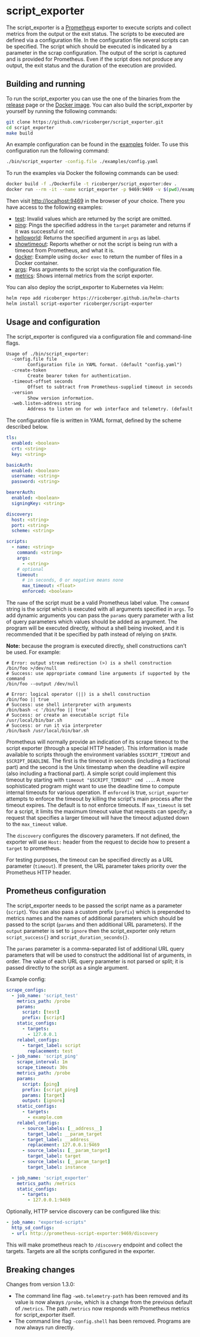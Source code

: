 # script_exporter

The script_exporter is a [Prometheus](https://prometheus.io) exporter to execute scripts and collect metrics from the output or the exit status. The scripts to be executed are defined via a configuration file. In the configuration file several scripts can be specified. The script which should be executed is indicated by a parameter in the scrap configuration. The output of the script is captured and is provided for Prometheus. Even if the script does not produce any output, the exit status and the duration of the execution are provided.

## Building and running

To run the script_exporter you can use the one of the binaries from the [release](https://github.com/ricoberger/script_exporter/releases) page or the [Docker image](https://hub.docker.com/r/ricoberger/script_exporter). You can also build the script_exporter by yourself by running the following commands:

```sh
git clone https://github.com/ricoberger/script_exporter.git
cd script_exporter
make build
```

An example configuration can be found in the [examples](./examples) folder. To use this configuration run the following command:

```sh
./bin/script_exporter -config.file ./examples/config.yaml
```

To run the examples via Docker the following commands can be used:

```sh
docker build -f ./Dockerfile -t ricoberger/script_exporter:dev .
docker run --rm -it --name script_exporter -p 9469:9469 -v $(pwd)/examples:/examples ricoberger/script_exporter:dev -config.file /examples/config.yaml
```

Then visit [http://localhost:9469](http://localhost:9469) in the browser of your choice. There you have access to the following examples:

- [test](http://localhost:9469/probe?script=test&prefix=test): Invalid values which are returned by the script are omitted.
- [ping](http://localhost:9469/probe?script=ping&prefix=test&params=target&target=example.com): Pings the specified address in the `target` parameter and returns if it was successful or not.
- [helloworld](http://localhost:9469/probe?script=helloworld): Returns the specified argument in `args` as label.
- [showtimeout](http://localhost:9469/probe?script=showtimeout&timeout=37): Reports whether or not the script is being run with a timeout from Prometheus, and what it is.
- [docker](http://localhost:9469/probe?script=docker): Example using `docker exec` to return the number of files in a Docker container.
- [args](http://localhost:9469/probe?script=args&params=arg3,arg4&arg3=test3&arg4=test4): Pass arguments to the script via the configuration file.
- [metrics](http://localhost:9469/metrics): Shows internal metrics from the script exporter.

You can also deploy the script_exporter to Kubernetes via Helm:

```sh
helm repo add ricoberger https://ricoberger.github.io/helm-charts
helm install script-exporter ricoberger/script-exporter
```

## Usage and configuration

The script_exporter is configured via a configuration file and command-line flags.

```txt
Usage of ./bin/script_exporter:
  -config.file file
        Configuration file in YAML format. (default "config.yaml")
  -create-token
        Create bearer token for authentication.
  -timeout-offset seconds
        Offset to subtract from Prometheus-supplied timeout in seconds. (default 0.5)
  -version
        Show version information.
  -web.listen-address string
        Address to listen on for web interface and telemetry. (default ":9469")
```

The configuration file is written in YAML format, defined by the scheme described below.

```yaml
tls:
  enabled: <boolean>
  crt: <string>
  key: <string>

basicAuth:
  enabled: <boolean>
  username: <string>
  password: <string>

bearerAuth:
  enabled: <boolean>
  signingKey: <string>

discovery:
  host: <string>
  port: <string>
  scheme: <string>

scripts:
  - name: <string>
    command: <string>
    args:
      - <string>
    # optional
    timeout:
      # in seconds, 0 or negative means none
      max_timeout: <float>
      enforced: <boolean>
```

The `name` of the script must be a valid Prometheus label value. The `command` string is the script which is executed with all arguments specified in `args`. To add dynamic arguments you can pass the `params` query parameter with a list of query parameters which values should be added as argument. The program will be executed directly, without a shell being invoked, and it is recommended that it be specified by path instead of relying on ``$PATH``.

**Note:** because the program is executed directly, shell constructions can't be used.
For example:

```shell
# Error: output stream redirection (>) is a shell construction
/bin/foo >/dev/null
# Success: use appropriate command line arguments if supported by the command
/bin/foo --output /dev/null

# Error: logical operator (||) is a shell construction
/bin/foo || true
# Success: use shell interpreter with arguments
/bin/bash -c '/bin/foo || true'
# Success: or create an executable script file
/usr/local/bin/bar.sh
# Success: or run it via interpreter
/bin/bash /usr/local/bin/bar.sh
```

Prometheus will normally provide an indication of its scrape timeout to the script exporter (through a special HTTP header). This information is made available to scripts through the environment variables `$SCRIPT_TIMEOUT` and `$SCRIPT_DEADLINE`. The first is the timeout in seconds (including a fractional part) and the second is the Unix timestamp when the deadline will expire (also including a fractional part). A simple script could implement this timeout by starting with `timeout "$SCRIPT_TIMEOUT" cmd ...`. A more sophisticated program might want to use the deadline time to compute internal timeouts for various operation. If `enforced` is true, `script_exporter` attempts to enforce the timeout by killing the script's main process after the timeout expires. The default is to not enforce timeouts. If `max_timeout` is set for a script, it limits the maximum timeout value that requests can specify; a request that specifies a larger timeout will have the timeout adjusted down to the `max_timeout` value.

The `discovery` configures the discovery parameters. If not defined, the exporter will use `Host:` header from the request to decide how to present a `target` to prometheus.

For testing purposes, the timeout can be specified directly as a URL parameter (`timeout`). If present, the URL parameter takes priority over the Prometheus HTTP header.

## Prometheus configuration

The script_exporter needs to be passed the script name as a parameter (`script`). You can also pass a custom prefix (`prefix`) which is prepended to metrics names and the names of additional parameters which should be passed to the script (`params` and then additional URL parameters). If the `output` parameter is set to `ignore` then the script_exporter only return `script_success{}` and `script_duration_seconds{}`.

The `params` parameter is a comma-separated list of additional URL query parameters that will be used to construct the additional list of arguments, in order. The value of each URL query parameter is not parsed or split; it is passed directly to the script as a single argument.

Example config:

```yaml
scrape_configs:
  - job_name: 'script_test'
    metrics_path: /probe
    params:
      script: [test]
      prefix: [script]
    static_configs:
      - targets:
        - 127.0.0.1
    relabel_configs:
      - target_label: script
        replacement: test
  - job_name: 'script_ping'
    scrape_interval: 1m
    scrape_timeout: 30s
    metrics_path: /probe
    params:
      script: [ping]
      prefix: [script_ping]
      params: [target]
      output: [ignore]
    static_configs:
      - targets:
        - example.com
    relabel_configs:
      - source_labels: [__address__]
        target_label: __param_target
      - target_label: __address__
        replacement: 127.0.0.1:9469
      - source_labels: [__param_target]
        target_label: target
      - source_labels: [__param_target]
        target_label: instance

  - job_name: 'script_exporter'
    metrics_path: /metrics
    static_configs:
      - targets:
        - 127.0.0.1:9469
```

Optionally, HTTP service discovery can be configured like this:

```yaml
- job_name: "exported-scripts"
  http_sd_configs:
  - url: http://prometheus-script-exporter:9469/discovery
```

This will make prometheus reach to `/discovery` endpoint and collect the targets. Targets are all the scripts configured in the exporter.

## Breaking changes

Changes from version 1.3.0:

- The command line flag ``-web.telemetry-path`` has been removed and its value is now always ``/probe``, which is a change from the previous default of ``/metrics``. The path ``/metrics`` now responds with Prometheus metrics for script_exporter itself.
- The command line flag ``-config.shell`` has been removed. Programs are now always run directly.
